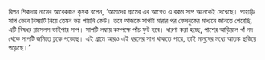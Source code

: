 রিপন শিকদার নামের আরেকজন কৃষক বলেন, ‘আমাদের গ্রামের এর আগেও এ রকম সাপ অনেকেই দেখেছে। পাহাড়ি সাপ ভেবে বিষয়টি নিয়ে তেমন ভয় পায়নি কেউ। তবে আজকে সাপটা মারার পর ফেসবুকের মাধ্যমে জানতে পেরেছি, এটি বিষধর রাসেলস ভাইপার সাপ। সাপটি লম্বায় কমপক্ষে পাঁচ ফুট হবে। ধারণা করা হচ্ছে, পাশের আড়িয়াল খাঁ নদ থেকে সাপটি জমিতে ঢুকে পড়েছে। এই গ্রামে আরও এই ধরনের সাপ থাকতে পারে, তাই মানুষের মধ্যে আতঙ্ক ছড়িয়ে পড়েছে।’

